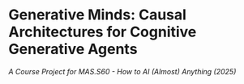 # **Generative Minds: Causal Architectures for Cognitive Generative Agents**  
*A Course Project for MAS.S60 - How to AI (Almost) Anything (2025)*  

